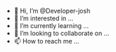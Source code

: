 - 👋 Hi, I’m @Developer-josh
- 👀 I’m interested in ...
- 🌱 I’m currently learning ...
- 💞️ I’m looking to collaborate on ...
- 📫 How to reach me ...

<!---
Developer-josh/Developer-josh is a ✨ special ✨ repository because its `README.md` (this file) appears on your GitHub profile.
You can click the Preview link to take a look at your changes.
--->
